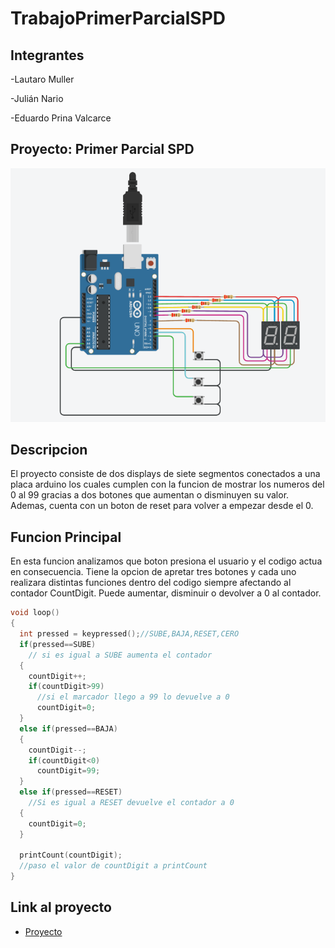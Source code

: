 # TrabajoPrimerParcialSPD
## Integrantes
-Lautaro Muller

-Julián Nario

-Eduardo Prina Valcarce
## Proyecto: Primer Parcial SPD
![Tinkercad](https://github.com/EduardoValcarce/TrabajoPrimerParcialSPD/blob/d39536721e12318881acbd456d136c2e617be176/Imagenes/ContadorArduino.PNG)
## Descripcion
El proyecto consiste de dos displays de siete segmentos conectados a una placa arduino los cuales cumplen con la funcion de mostrar los numeros del 0 al 99 gracias a dos botones que aumentan o disminuyen su valor. Ademas, cuenta con un boton de reset para volver a empezar desde el 0.
## Funcion Principal
En esta funcion analizamos que boton presiona el usuario y el codigo actua en consecuencia. Tiene la opcion de apretar tres botones y cada uno realizara distintas funciones dentro del codigo siempre afectando al contador CountDigit. Puede aumentar, disminuir o devolver a 0 al contador.
~~~ C (lenguaje en el que esta escrito)
void loop()
{
  int pressed = keypressed();//SUBE,BAJA,RESET,CERO
  if(pressed==SUBE)
    // si es igual a SUBE aumenta el contador
  {
    countDigit++;
    if(countDigit>99)
      //si el marcador llego a 99 lo devuelve a 0
      countDigit=0;
  }
  else if(pressed==BAJA)
  {
    countDigit--;
    if(countDigit<0)
      countDigit=99;
  }
  else if(pressed==RESET)
    //Si es igual a RESET devuelve el contador a 0
  {
    countDigit=0;
  }
  
  printCount(countDigit);
  //paso el valor de countDigit a printCount
}
~~~
## Link al proyecto
- [Proyecto](https://www.tinkercad.com/things/iAHjCldsvFA)
